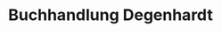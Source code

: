 ---
title: "Buchhandlung Degenhardt"
url: /moenchengladbach/buchhandlung-degenhardt/
shop: Bücher
---